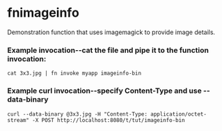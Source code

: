 # fnimageinfo
Demonstration function that uses imagemagick to provide image details.


### Example invocation--cat the file and pipe it to the function invocation:

`cat 3x3.jpg | fn invoke myapp imageinfo-bin`


### Example curl invocation--specify Content-Type and use --data-binary

`curl --data-binary @3x3.jpg -H "Content-Type: application/octet-stream" -X POST http://localhost:8080/t/tut/imageinfo-bin`
